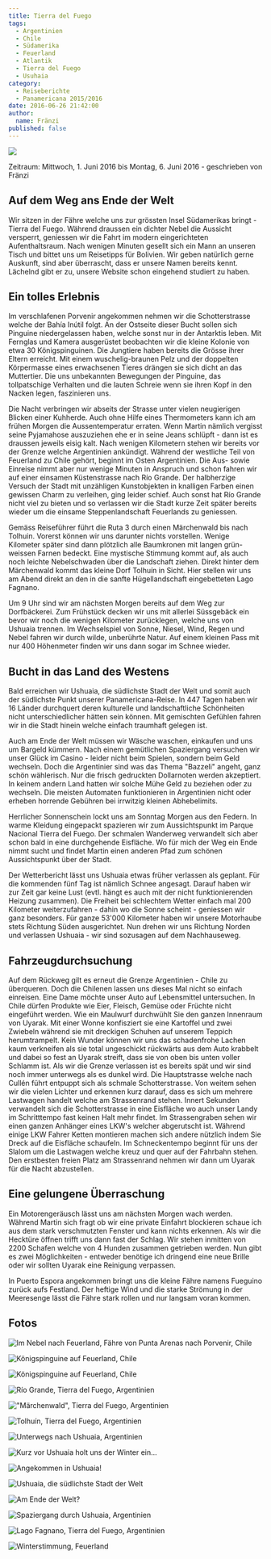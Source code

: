 ```yaml
---
title: Tierra del Fuego
tags:
  - Argentinien
  - Chile
  - Südamerika
  - Feuerland
  - Atlantik
  - Tierra del Fuego
  - Usuhaia
category:
  - Reiseberichte
  - Panamericana 2015/2016
date: 2016-06-26 21:42:00
author:
  name: Fränzi
published: false
---
```


![](/images/2016-06_tierra-del-fuego/Ushuaia.jpg)

Zeitraum: Mittwoch, 1. Juni 2016 bis Montag, 6. Juni 2016 - geschrieben von Fränzi

## Auf dem Weg ans Ende der Welt

Wir sitzen in der Fähre welche uns zur grössten Insel Südamerikas bringt - Tierra del Fuego. Während draussen ein dichter Nebel die Aussicht versperrt, geniessen wir die Fahrt im modern eingerichteten Aufenthaltsraum. Nach wenigen Minuten gesellt sich ein Mann an unseren Tisch und bittet uns um Reisetipps für Bolivien. Wir geben natürlich gerne Auskunft, sind aber überrascht, dass er unsere Namen bereits kennt. Lächelnd gibt er zu, unsere Website schon eingehend studiert zu haben.<!-- more -->


## Ein tolles Erlebnis

Im verschlafenen Porvenir angekommen nehmen wir die Schotterstrasse welche der Bahía Inútil folgt. An der Ostseite dieser Bucht sollen sich Pinguine niedergelassen haben, welche sonst nur in der Antarktis leben. Mit Fernglas und Kamera ausgerüstet beobachten wir die kleine Kolonie von etwa 30 Königspinguinen. Die Jungtiere haben bereits die Grösse ihrer Eltern erreicht. Mit einem wuschelig-braunen Pelz und der doppelten Körpermasse eines erwachsenen Tieres drängen sie sich dicht an das Muttertier. Die uns unbekannten Bewegungen der Pinguine, das tollpatschige Verhalten und die lauten Schreie wenn sie ihren Kopf in den Nacken legen, faszinieren uns.

Die Nacht verbringen wir abseits der Strasse unter vielen neugierigen Blicken einer Kuhherde. Auch ohne Hilfe eines Thermometers kann ich am frühen Morgen die Aussentemperatur erraten. Wenn Martin nämlich vergisst seine Pyjamahose auszuziehen ehe er in seine Jeans schlüpft - dann ist es draussen jeweils eisig kalt. Nach wenigen Kilometern stehen wir bereits vor der Grenze welche Argentinien ankündigt. Während der westliche Teil von Feuerland zu Chile gehört, beginnt im Osten Argentinien. Die Aus- sowie Einreise nimmt aber nur wenige Minuten in Anspruch und schon fahren wir auf einer einsamen Küstenstrasse nach Río Grande. Der halbherzige Versuch der Stadt mit unzähligen Kunstobjekten in knalligen Farben einen gewissen Charm zu verleihen, ging leider schief. Auch sonst hat Río Grande nicht viel zu bieten und so verlassen wir die Stadt kurze Zeit später bereits wieder um die einsame Steppenlandschaft Feuerlands zu geniessen.

Gemäss Reiseführer führt die Ruta 3 durch einen Märchenwald bis nach Tolhuin. Vorerst können wir uns darunter nichts vorstellen. Wenige Kilometer später sind dann plötzlich alle Baumkronen mit langen grün-weissen Farnen bedeckt. Eine mystische Stimmung kommt auf, als auch noch leichte Nebelschwaden über die Landschaft ziehen. Direkt hinter dem Märchenwald kommt das kleine Dorf Tolhuín in Sicht. Hier stellen wir uns am Abend direkt an den in die sanfte Hügellandschaft eingebetteten Lago Fagnano.

Um 9 Uhr sind wir am nächsten Morgen bereits auf dem Weg zur Dorfbäckerei. Zum Frühstück decken wir uns mit allerlei Süssgebäck ein bevor wir noch die wenigen Kilometer zurücklegen, welche uns von Ushuaia trennen. Im Wechselspiel von Sonne, Niesel, Wind, Regen und Nebel fahren wir durch wilde, unberührte Natur. Auf einem kleinen Pass mit nur 400 Höhenmeter finden wir uns dann sogar im Schnee wieder.


## Bucht in das Land des Westens

Bald erreichen wir Ushuaia, die südlichste Stadt der Welt und somit auch der südlichste Punkt unserer Panamericana-Reise. In 447 Tagen haben wir 16 Länder durchquert deren kulturelle und landschaftliche Schönheiten nicht unterschiedlicher hätten sein können. Mit gemischten Gefühlen fahren wir in die Stadt hinein welche einfach traumhaft gelegen ist.

Auch am Ende der Welt müssen wir Wäsche waschen, einkaufen und uns um Bargeld kümmern. Nach einem gemütlichen Spaziergang versuchen wir unser Glück im Casino - leider nicht beim Spielen, sondern beim Geld wechseln. Doch die Argentinier sind was das Thema "Bazzeli" angeht, ganz schön wählerisch. Nur die frisch gedruckten Dollarnoten werden akzeptiert. In keinem andern Land hatten wir solche Mühe Geld zu beziehen oder zu wechseln. Die meisten Automaten funktionieren in Argentinien nicht oder erheben horrende Gebühren bei irrwitzig kleinen Abhebelimits.

Herrlicher Sonnenschein lockt uns am Sonntag Morgen aus den Federn. In warme Kleidung eingepackt spazieren wir zum Aussichtspunkt im Parque Nacional Tierra del Fuego. Der schmalen Wanderweg verwandelt sich aber schon bald in eine durchgehende Eisfläche. Wo für mich der Weg ein Ende nimmt sucht und findet Martin einen anderen Pfad zum schönen Aussichtspunkt über der Stadt.

Der Wetterbericht lässt uns Ushuaia etwas früher verlassen als geplant. Für die kommenden fünf Tag ist nämlich Schnee angesagt. Darauf haben wir zur Zeit gar keine Lust (evtl. hängt es auch mit der nicht funktionierenden Heizung zusammen). Die Freiheit bei schlechtem Wetter einfach mal 200 Kilometer weiterzufahren - dahin wo die Sonne scheint - geniessen wir ganz besonders. Für ganze 53'000 Kilometer haben wir unsere Motorhaube stets Richtung Süden ausgerichtet. Nun drehen wir uns Richtung Norden und verlassen Ushuaia - wir sind sozusagen auf dem Nachhauseweg.


## Fahrzeugdurchsuchung

Auf dem Rückweg gilt es erneut die Grenze Argentinien - Chile zu überqueren. Doch die Chilenen lassen uns dieses Mal nicht so einfach einreisen. Eine Dame möchte unser Auto auf Lebensmittel untersuchen. In Chile dürfen Produkte wie Eier, Fleisch, Gemüse oder Früchte nicht eingeführt werden. Wie ein Maulwurf durchwühlt Sie den ganzen Innenraum von Uyarak. Mit einer Wonne konfisziert sie eine Kartoffel und zwei Zwiebeln während sie mit dreckigen Schuhen auf unserem Teppich herumtrampelt. Kein Wunder können wir uns das schadenfrohe Lachen kaum verkneifen als sie total ungeschickt rückwärts aus dem Auto krabbelt und dabei so fest an Uyarak streift, dass sie von oben bis unten voller Schlamm ist. Als wir die Grenze verlassen ist es bereits spät und wir sind noch immer unterwegs als es dunkel wird. Die Hauptstrasse welche nach Cullén führt entpuppt sich als schmale Schotterstrasse. Von weitem sehen wir die vielen Lichter und erkennen kurz darauf, dass es sich um mehrere Lastwagen handelt welche am Strassenrand stehen. Innert Sekunden verwandelt sich die Schotterstrasse in eine Eisfläche wo auch unser Landy im Schritttempo fast keinen Halt mehr findet. Im Strassengraben sehen wir einen ganzen Anhänger eines LKW's welcher abgerutscht ist. Während einige LKW Fahrer Ketten montieren machen sich andere nützlich indem Sie Dreck auf die Eisfläche schaufeln. Im Schneckentempo beginnt für uns der Slalom um die Lastwagen welche kreuz und quer auf der Fahrbahn stehen. Den erstbesten freien Platz am Strassenrand nehmen wir dann um Uyarak für die Nacht abzustellen.


## Eine gelungene Überraschung

Ein Motorengeräusch lässt uns am nächsten Morgen wach werden. Während Martin sich fragt ob wir eine private Einfahrt blockieren schaue ich aus dem stark verschmutzten Fenster und kann nichts erkennen. Als wir die Hecktüre öffnen trifft uns dann fast der Schlag. Wir stehen inmitten von 2200 Schafen welche von 4 Hunden zusammen getrieben werden. Nun gibt es zwei Möglichkeiten - entweder benötige ich dringend eine neue Brille oder wir sollten Uyarak eine Reinigung verpassen.

In Puerto Espora angekommen bringt uns die kleine Fähre namens Fueguino zurück aufs Festland. Der heftige Wind und die starke Strömung in der Meeresenge lässt die Fähre stark rollen und nur langsam voran kommen.


## Fotos
![Im Nebel nach Feuerland, Fähre von Punta Arenas nach Porvenir, Chile ](/images/2016-06_tierra-del-fuego/2016-06-01_105750_-0400__P1070988_v1.jpg)

![Königspinguine auf Feuerland, Chile ](/images/2016-06_tierra-del-fuego/2016-06-01_151258_-0400__IMG_3969_v1.jpg)

![Königspinguine auf Feuerland, Chile ](/images/2016-06_tierra-del-fuego/2016-06-01_153240_-0400__IMG_3982_v1.jpg)

![Río Grande, Tierra del Fuego, Argentinien ](/images/2016-06_tierra-del-fuego/2016-06-02_134746_-0300__IMG_3985_v1.jpg)

!["Märchenwald", Tierra del Fuego, Argentinien ](/images/2016-06_tierra-del-fuego/2016-06-02_162715_-0300__IMG_3986_v1.jpg)

![Tolhuín, Tierra del Fuego, Argentinien ](/images/2016-06_tierra-del-fuego/2016-06-03_113923_-0300__P1070997.jpg)

![Unterwegs nach Ushuaia, Argentinien ](/images/2016-06_tierra-del-fuego/2016-06-03_123930_-0300__IMG_3997_v1.jpg)

![Kurz vor Ushuaia holt uns der Winter ein... ](/images/2016-06_tierra-del-fuego/2016-06-03_124507_-0300__IMG_4002_v1.jpg)

![Angekommen in Ushuaia! ](/images/2016-06_tierra-del-fuego/2016-06-03_134003_-0300__IMG_4011_v1.jpg)

![Ushuaia, die südlichste Stadt der Welt ](/images/2016-06_tierra-del-fuego/2016-06-04_120613_-0300__IMG_4013.jpg)

![Am Ende der Welt? ](/images/2016-06_tierra-del-fuego/2016-06-04_135853_-0300__IMG_4025.jpg)

![Spaziergang durch Ushuaia, Argentinien ](/images/2016-06_tierra-del-fuego/2016-06-04_141110_-0300__IMG_4028.jpg)

![Lago Fagnano, Tierra del Fuego, Argentinien ](/images/2016-06_tierra-del-fuego/2016-06-04_161929_-0300__IMG_4043.jpg)

![Winterstimmung, Feuerland ](/images/2016-06_tierra-del-fuego/2016-06-05_140712_-0300__IMG_4051.jpg)

